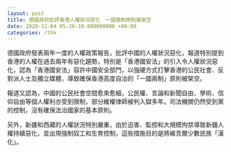 ```yaml
---
layout: post
title: 德國政府批評香港人權狀況惡化　一國兩制原則被架空
date: 2020-12-04 05:26:10.000000000 +08:00
categories: rthk
---
```


德國政府發表兩年一度的人權政策報告，批評中國的人權狀況惡化，報道特別提到香港的人權在過去兩年有惡化趨勢，特別是「香港國安法」的引入令人權狀況惡化，認為「香港國安法」容許中國安全部門，以強硬方式打擊香港的公民社會、反對派人士及獨立媒體，導致確保香港高度自治的「一國兩制」原則被架空。

報道又認為，中國的公民社會空間愈來愈細，公民權、言論和新聞自由、學術、信仰自由等個人權利亦受到限制，部分維權律師被判入獄多年。司法機關仍然受到黨的控制，沒有確保法治國家的基本原則。

另外，新疆和西藏的人權狀況特別嚴重，由於迫害、監控和大規模拘禁導致新疆人權持續惡化，並出現強制奴工和生育控制，這些措施目的是將維吾爾少數民族「漢化」。
